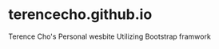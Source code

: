 terencecho.github.io
====================

Terence Cho's Personal wesbite
Utilizing Bootstrap framwork